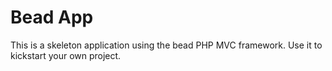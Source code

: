 # Bead App

This is a skeleton application using the bead PHP MVC framework. Use it to kickstart your own project.
